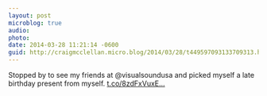 ```yaml
---
layout: post
microblog: true
audio: 
photo: 
date: 2014-03-28 11:21:14 -0600
guid: http://craigmcclellan.micro.blog/2014/03/28/t449597093133709313.html
---
```

Stopped by to see my friends at @visualsoundusa and picked myself a late birthday present from myself. [t.co/8zdFxVuxE...](http://t.co/8zdFxVuxEd)
